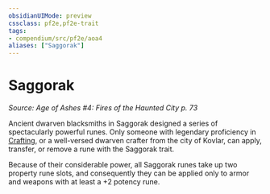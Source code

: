 ```yaml
---
obsidianUIMode: preview
cssclass: pf2e,pf2e-trait
tags:
- compendium/src/pf2e/aoa4
aliases: ["Saggorak"]
---
```

# Saggorak  
*Source: Age of Ashes #4: Fires of the Haunted City p. 73*  

Ancient dwarven blacksmiths in Saggorak designed a series of spectacularly powerful runes. Only someone with legendary proficiency in [Crafting](/compendium/skills.md#Crafting), or a well-versed dwarven crafter from the city of Kovlar, can apply, transfer, or remove a rune with the Saggorak trait.

Because of their considerable power, all Saggorak runes take up two property rune slots, and consequently they can be applied only to armor and weapons with at least a +2 potency rune.